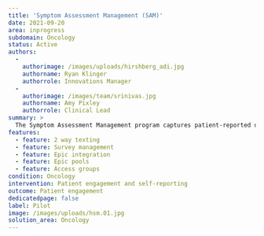 ```yaml
---
title: 'Symptom Assessment Management (SAM)'
date: 2021-09-20
area: inprogress
subdomain: Oncology
status: Active
authors:
  - 
    authorimage: /images/uploads/hirshberg_adi.jpg
    authorname: Ryan Klinger
    authorrole: Innovations Manager
  - 
    authorimage: /images/team/srinivas.jpg
    authorname: Amy Pixley
    authorrole: Clinical Lead
summary: >
  The Symptom Assessment Management program captures patient-reported outcomes (PROs) to understand how IV or Oral chemotherpay treatments impact the patient's quality of life (QOL). The program's extensive PRO algorithm was developed based on PRO-CTCAE grading and severity. Patients receive the PRO survey over text after their first treatment appointment multiple times over a 2-6 months to guage the impact on their QOL. This in turn can drive clinical decisions.
features:
  - feature: 2 way texting
  - feature: Survey management
  - feature: Epic integration
  - feature: Epic pools
  - feature: Access groups
condition: Oncology
intervention: Patient engagement and self-reporting
outcome: Patient engagement
dedicatedpage: false
label: Pilot 
image: /images/uploads/hsm.01.jpg
solution_area: Oncology
---
```


